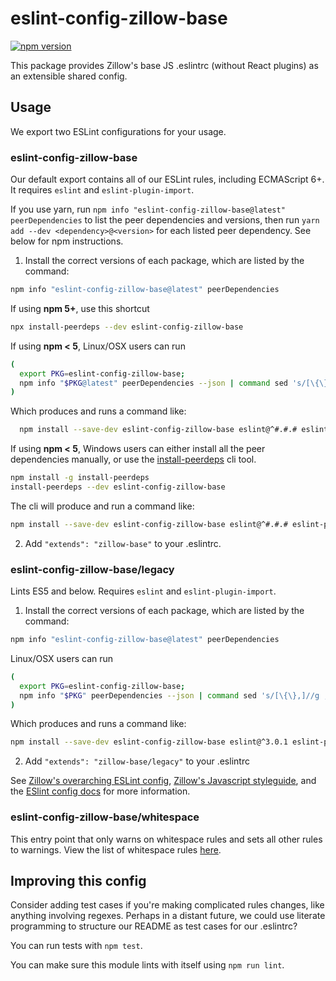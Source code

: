 # eslint-config-zillow-base

[![npm version](https://badge.fury.io/js/eslint-config-zillow-base.svg)](http://badge.fury.io/js/eslint-config-zillow-base)

This package provides Zillow's base JS .eslintrc (without React plugins) as an extensible shared config.

## Usage

We export two ESLint configurations for your usage.

### eslint-config-zillow-base

Our default export contains all of our ESLint rules, including ECMAScript 6+. It requires `eslint` and `eslint-plugin-import`.

If you use yarn, run `npm info "eslint-config-zillow-base@latest" peerDependencies` to list the peer dependencies and versions, then run `yarn add --dev <dependency>@<version>` for each listed peer dependency. See below for npm instructions.

1. Install the correct versions of each package, which are listed by the command:

  ```sh
  npm info "eslint-config-zillow-base@latest" peerDependencies
  ```

  If using **npm 5+**, use this shortcut

  ```sh
  npx install-peerdeps --dev eslint-config-zillow-base
  ```

  If using **npm < 5**, Linux/OSX users can run

  ```sh
  (
    export PKG=eslint-config-zillow-base;
    npm info "$PKG@latest" peerDependencies --json | command sed 's/[\{\},]//g ; s/: /@/g' | xargs npm install --save-dev "$PKG@latest"
  )
  ```

  Which produces and runs a command like:

  ```sh
    npm install --save-dev eslint-config-zillow-base eslint@^#.#.# eslint-plugin-import@^#.#.#
  ```

  If using **npm < 5**, Windows users can either install all the peer dependencies manually, or use the [install-peerdeps](https://github.com/nathanhleung/install-peerdeps) cli tool.

  ```sh
  npm install -g install-peerdeps
  install-peerdeps --dev eslint-config-zillow-base
  ```

  The cli will produce and run a command like:

  ```sh
  npm install --save-dev eslint-config-zillow-base eslint@^#.#.# eslint-plugin-import@^#.#.#
  ```

2. Add `"extends": "zillow-base"` to your .eslintrc.

### eslint-config-zillow-base/legacy

Lints ES5 and below. Requires `eslint` and `eslint-plugin-import`.

1. Install the correct versions of each package, which are listed by the command:

  ```sh
  npm info "eslint-config-zillow-base@latest" peerDependencies
  ```

  Linux/OSX users can run
  ```sh
  (
    export PKG=eslint-config-zillow-base;
    npm info "$PKG" peerDependencies --json | command sed 's/[\{\},]//g ; s/: /@/g' | xargs npm install --save-dev "$PKG"
  )
  ```

  Which produces and runs a command like:

  ```sh
  npm install --save-dev eslint-config-zillow-base eslint@^3.0.1 eslint-plugin-import@^1.10.3
  ```

2. Add `"extends": "zillow-base/legacy"` to your .eslintrc

See [Zillow's overarching ESLint config](https://npmjs.com/eslint-config-zillow), [Zillow's Javascript styleguide](https://github.com/zillow/javascript), and the [ESlint config docs](https://eslint.org/docs/user-guide/configuring#extending-configuration-files) for more information.

### eslint-config-zillow-base/whitespace

This entry point that only warns on whitespace rules and sets all other rules to warnings. View the list of whitespace rules [here](https://github.com/zillow/javascript/blob/master/packages/eslint-config-zillow-base/whitespace.js).

## Improving this config

Consider adding test cases if you're making complicated rules changes, like anything involving regexes. Perhaps in a distant future, we could use literate programming to structure our README as test cases for our .eslintrc?

You can run tests with `npm test`.

You can make sure this module lints with itself using `npm run lint`.
